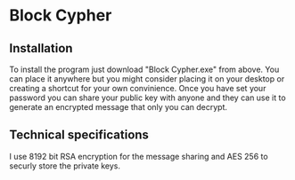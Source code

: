 # Block Cypher
## Installation 
To install the program just download "Block Cypher.exe" from above. You can place it anywhere but you might consider placing it on your desktop or creating a shortcut for your own convinience. Once you have set your password you can share your public key with anyone and they can use it to generate an encrypted message that only you can decrypt.
## Technical specifications
I use 8192 bit RSA encryption for the message sharing and AES 256 to securly store the private keys.
